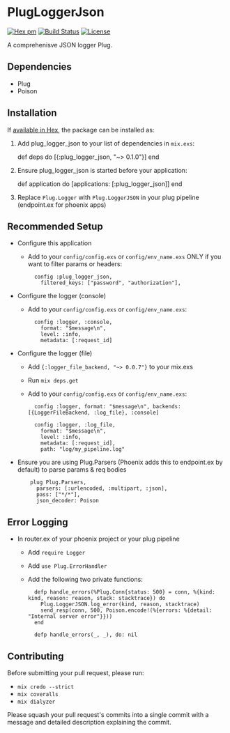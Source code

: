# PlugLoggerJson
[![Hex pm](http://img.shields.io/hexpm/v/plug_logger_json.svg?style=flat)](https://hex.pm/packages/plug_logger_json)
[![Build Status](https://travis-ci.org/bleacherreport/plug_logger_json.svg?branch=master)](https://travis-ci.org/bleacherreport/plug_logger_json)
[![License](https://img.shields.io/badge/license-Apache%202-blue.svg)](https://github.com/bleacherreport/plug_logger_json/blob/master/LICENSE)

A comprehenisve JSON logger Plug.

## Dependencies
  * Plug
  * Poison

## Installation

If [available in Hex](https://hex.pm/docs/publish), the package can be installed as:

  1. Add plug_logger_json to your list of dependencies in `mix.exs`:

        def deps do
          [{:plug_logger_json, "~> 0.1.0"}]
        end

  2. Ensure plug_logger_json is started before your application:

        def application do
          [applications: [:plug_logger_json]]
        end
  3. Replace `Plug.Logger` with `Plug.LoggerJSON` in your plug pipeline (endpoint.ex for phoenix apps)

## Recommended Setup
  * Configure this application
    * Add to your `config/config.exs` or `config/env_name.exs` ONLY if you want to filter params or headers:

            config :plug_logger_json,
              filtered_keys: ["password", "authorization"],

  * Configure the logger (console)
    * Add to your `config/config.exs` or `config/env_name.exs`:

            config :logger, :console,
              format: "$message\n",
              level: :info,
              metadata: [:request_id]

  * Configure the logger (file)
    * Add `{:logger_file_backend, "~> 0.0.7"}` to your mix.exs
    * Run `mix deps.get`
    * Add to your `config/config.exs` or `config/env_name.exs`:

            config :logger, format: "$message\n", backends: [{LoggerFileBackend, :log_file}, :console]

            config :logger, :log_file,
              format: "$message\n",
              level: :info,
              metadata: [:request_id],
              path: "log/my_pipeline.log"

  * Ensure you are using Plug.Parsers (Phoenix adds this to endpoint.ex by default) to parse params & req bodies

            plug Plug.Parsers,
              parsers: [:urlencoded, :multipart, :json],
              pass: ["*/*"],
              json_decoder: Poison

## Error Logging
  * In router.ex of your phoenix project or your plug pipeline
    * Add `require Logger`
    * Add `use Plug.ErrorHandler`
    * Add the following two private functions:
            
            defp handle_errors(%Plug.Conn{status: 500} = conn, %{kind: kind, reason: reason, stack: stacktrace}) do
              Plug.LoggerJSON.log_error(kind, reason, stacktrace)
              send_resp(conn, 500, Poison.encode!(%{errors: %{detail: "Internal server error"}}))
            end

            defp handle_errors(_, _), do: nil 


## Contributing
Before submitting your pull request, please run:
  * `mix credo --strict`
  * `mix coveralls`
  * `mix dialyzer`

Please squash your pull request's commits into a single commit with a message and
detailed description explaining the commit.
